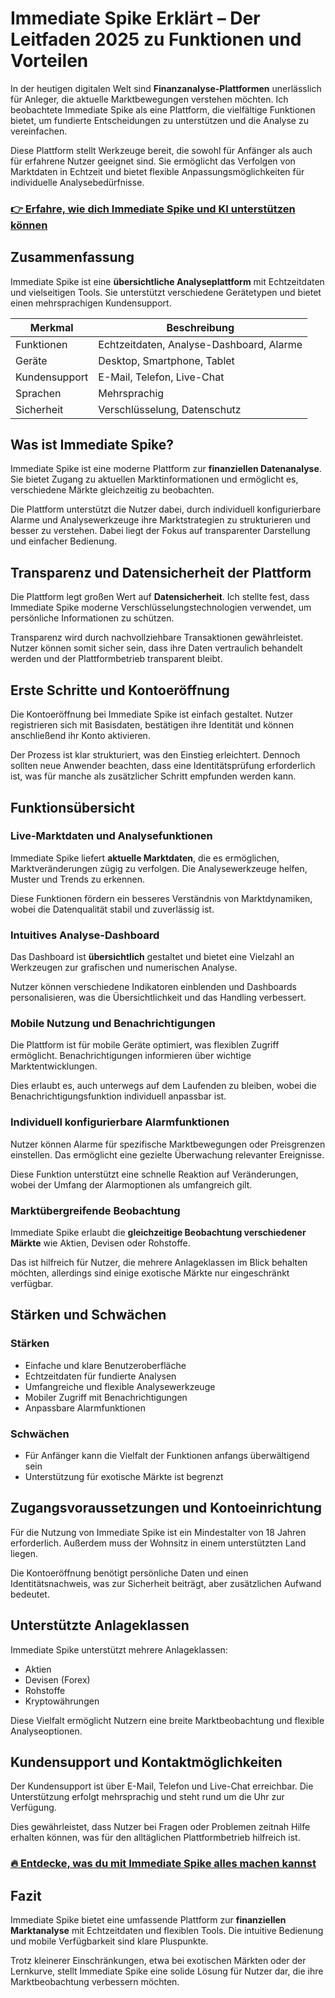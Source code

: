 # Immediate Spike Erklärt – Der Leitfaden 2025 zu Funktionen und Vorteilen
   
In der heutigen digitalen Welt sind **Finanzanalyse-Plattformen** unerlässlich für Anleger, die aktuelle Marktbewegungen verstehen möchten. Ich beobachtete Immediate Spike als eine Plattform, die vielfältige Funktionen bietet, um fundierte Entscheidungen zu unterstützen und die Analyse zu vereinfachen.  

Diese Plattform stellt Werkzeuge bereit, die sowohl für Anfänger als auch für erfahrene Nutzer geeignet sind. Sie ermöglicht das Verfolgen von Marktdaten in Echtzeit und bietet flexible Anpassungsmöglichkeiten für individuelle Analysebedürfnisse.

### [👉 Erfahre, wie dich Immediate Spike und KI unterstützen können](https://tinyurl.com/2xo485x6)
## Zusammenfassung  
Immediate Spike ist eine **übersichtliche Analyseplattform** mit Echtzeitdaten und vielseitigen Tools. Sie unterstützt verschiedene Gerätetypen und bietet einen mehrsprachigen Kundensupport.  

| Merkmal               | Beschreibung                      |
|-----------------------|---------------------------------|
| Funktionen            | Echtzeitdaten, Analyse-Dashboard, Alarme |
| Geräte                | Desktop, Smartphone, Tablet      |
| Kundensupport         | E-Mail, Telefon, Live-Chat       |
| Sprachen              | Mehrsprachig                     |
| Sicherheit            | Verschlüsselung, Datenschutz     |

## Was ist Immediate Spike?  
Immediate Spike ist eine moderne Plattform zur **finanziellen Datenanalyse**. Sie bietet Zugang zu aktuellen Marktinformationen und ermöglicht es, verschiedene Märkte gleichzeitig zu beobachten.  

Die Plattform unterstützt die Nutzer dabei, durch individuell konfigurierbare Alarme und Analysewerkzeuge ihre Marktstrategien zu strukturieren und besser zu verstehen. Dabei liegt der Fokus auf transparenter Darstellung und einfacher Bedienung.

## Transparenz und Datensicherheit der Plattform  
Die Plattform legt großen Wert auf **Datensicherheit**. Ich stellte fest, dass Immediate Spike moderne Verschlüsselungstechnologien verwendet, um persönliche Informationen zu schützen.  

Transparenz wird durch nachvollziehbare Transaktionen gewährleistet. Nutzer können somit sicher sein, dass ihre Daten vertraulich behandelt werden und der Plattformbetrieb transparent bleibt.

## Erste Schritte und Kontoeröffnung  
Die Kontoeröffnung bei Immediate Spike ist einfach gestaltet. Nutzer registrieren sich mit Basisdaten, bestätigen ihre Identität und können anschließend ihr Konto aktivieren.  

Der Prozess ist klar strukturiert, was den Einstieg erleichtert. Dennoch sollten neue Anwender beachten, dass eine Identitätsprüfung erforderlich ist, was für manche als zusätzlicher Schritt empfunden werden kann.

## Funktionsübersicht  

### Live-Marktdaten und Analysefunktionen  
Immediate Spike liefert **aktuelle Marktdaten**, die es ermöglichen, Marktveränderungen zügig zu verfolgen. Die Analysewerkzeuge helfen, Muster und Trends zu erkennen.  

Diese Funktionen fördern ein besseres Verständnis von Marktdynamiken, wobei die Datenqualität stabil und zuverlässig ist.

### Intuitives Analyse-Dashboard  
Das Dashboard ist **übersichtlich** gestaltet und bietet eine Vielzahl an Werkzeugen zur grafischen und numerischen Analyse.  

Nutzer können verschiedene Indikatoren einblenden und Dashboards personalisieren, was die Übersichtlichkeit und das Handling verbessert.

### Mobile Nutzung und Benachrichtigungen  
Die Plattform ist für mobile Geräte optimiert, was flexiblen Zugriff ermöglicht. Benachrichtigungen informieren über wichtige Marktentwicklungen.  

Dies erlaubt es, auch unterwegs auf dem Laufenden zu bleiben, wobei die Benachrichtigungsfunktion individuell anpassbar ist.

### Individuell konfigurierbare Alarmfunktionen  
Nutzer können Alarme für spezifische Marktbewegungen oder Preisgrenzen einstellen. Das ermöglicht eine gezielte Überwachung relevanter Ereignisse.  

Diese Funktion unterstützt eine schnelle Reaktion auf Veränderungen, wobei der Umfang der Alarmoptionen als umfangreich gilt.

### Marktübergreifende Beobachtung  
Immediate Spike erlaubt die **gleichzeitige Beobachtung verschiedener Märkte** wie Aktien, Devisen oder Rohstoffe.  

Das ist hilfreich für Nutzer, die mehrere Anlageklassen im Blick behalten möchten, allerdings sind einige exotische Märkte nur eingeschränkt verfügbar.

## Stärken und Schwächen  

### Stärken  
- Einfache und klare Benutzeroberfläche  
- Echtzeitdaten für fundierte Analysen  
- Umfangreiche und flexible Analysewerkzeuge  
- Mobiler Zugriff mit Benachrichtigungen  
- Anpassbare Alarmfunktionen  

### Schwächen  
- Für Anfänger kann die Vielfalt der Funktionen anfangs überwältigend sein  
- Unterstützung für exotische Märkte ist begrenzt  

## Zugangsvoraussetzungen und Kontoeinrichtung  
Für die Nutzung von Immediate Spike ist ein Mindestalter von 18 Jahren erforderlich. Außerdem muss der Wohnsitz in einem unterstützten Land liegen.  

Die Kontoeröffnung benötigt persönliche Daten und einen Identitätsnachweis, was zur Sicherheit beiträgt, aber zusätzlichen Aufwand bedeutet.

## Unterstützte Anlageklassen  
Immediate Spike unterstützt mehrere Anlageklassen:  

- Aktien  
- Devisen (Forex)  
- Rohstoffe  
- Kryptowährungen  

Diese Vielfalt ermöglicht Nutzern eine breite Marktbeobachtung und flexible Analyseoptionen.

## Kundensupport und Kontaktmöglichkeiten  
Der Kundensupport ist über E-Mail, Telefon und Live-Chat erreichbar. Die Unterstützung erfolgt mehrsprachig und steht rund um die Uhr zur Verfügung.  

Dies gewährleistet, dass Nutzer bei Fragen oder Problemen zeitnah Hilfe erhalten können, was für den alltäglichen Plattformbetrieb hilfreich ist.

### [🔥 Entdecke, was du mit Immediate Spike alles machen kannst](https://tinyurl.com/2xo485x6)
## Fazit  
Immediate Spike bietet eine umfassende Plattform zur **finanziellen Marktanalyse** mit Echtzeitdaten und flexiblen Tools. Die intuitive Bedienung und mobile Verfügbarkeit sind klare Pluspunkte.  

Trotz kleinerer Einschränkungen, etwa bei exotischen Märkten oder der Lernkurve, stellt Immediate Spike eine solide Lösung für Nutzer dar, die ihre Marktbeobachtung verbessern möchten.